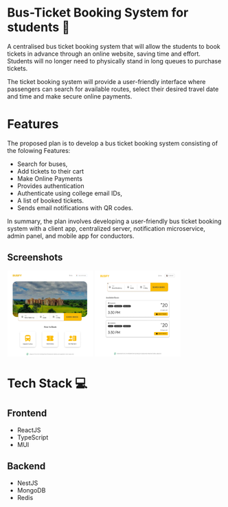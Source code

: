 # Bus-Ticket Booking System for students 🚌

A centralised bus ticket booking system that will allow the students to book tickets in advance through an online website, saving time and effort. Students will no longer need to physically stand in long queues to purchase tickets.

The ticket booking system will provide a user-friendly interface where passengers can search for available routes, select their desired travel date and time and make secure online payments.

# Features

The proposed plan is to develop a bus ticket booking system consisting of the folowing Features:

- Search for buses,
- Add tickets to their cart
- Make Online Payments
- Provides authentication
- Authenticate using college email IDs,
- A list of booked tickets.
- Sends email notifications with QR codes.

In summary, the plan involves developing a user-friendly bus ticket booking system with a client app, centralized server, notification microservice, admin panel, and mobile app for conductors.

## Screenshots

<img src="./assets/images/Home.png" alt="Alt Text" justify-content="auto" width="200" height="200"></img>
<img src="./assets/images/Feed.png" alt="Alt Text" justify-content="auto" width="200" height="200"></img>

# Tech Stack 💻

## Frontend

- ReactJS
- TypeScript
- MUI

## Backend

- NestJS
- MongoDB
- Redis


